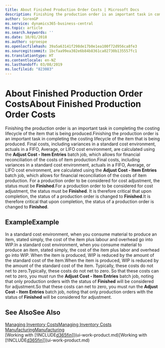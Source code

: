 ```yaml
---
title: About Finished Production Order Costs | Microsoft Docs
description: Finishing the production order is an important task in completing the costing lifecycle of the item that is being produced. Final costs, including variances in a standard cost environment, actuals in a FIFO, Average, or LIFO cost environment, are calculated using the Adjust Cost - Item Entries batch job.
author: SorenGP
ms.service: dynamics365-business-central
ms.topic: article
ms.search.keywords: ''
ms.date: 10/01/2018
ms.author: sgroespe
ms.openlocfilehash: 39a5a63141f298de17b0e1ea100f72d956ca8fe3
ms.sourcegitcommit: 1bcfaa99ea302e6b84b8361ca02730b135557fc1
ms.translationtype: HT
ms.contentlocale: en-NZ
ms.lasthandoff: 03/08/2019
ms.locfileid: "823083"
---
```

# <a name="about-finished-production-order-costs"></a><span data-ttu-id="7a356-104">About Finished Production Order Costs</span><span class="sxs-lookup"><span data-stu-id="7a356-104">About Finished Production Order Costs</span></span>
<span data-ttu-id="7a356-105">Finishing the production order is an important task in completing the costing lifecycle of the item that is being produced.</span><span class="sxs-lookup"><span data-stu-id="7a356-105">Finishing the production order is an important task in completing the costing lifecycle of the item that is being produced.</span></span> <span data-ttu-id="7a356-106">Final costs, including variances in a standard cost environment, actuals in a FIFO, Average, or LIFO cost environment, are calculated using the **Adjust Cost - Item Entries** batch job, which allows for financial reconciliation of the costs of item production.</span><span class="sxs-lookup"><span data-stu-id="7a356-106">Final costs, including variances in a standard cost environment, actuals in a FIFO, Average, or LIFO cost environment, are calculated using the **Adjust Cost - Item Entries** batch job, which allows for financial reconciliation of the costs of item production.</span></span> <span data-ttu-id="7a356-107">For a production order to be considered for cost adjustment, the status must be **Finished**.</span><span class="sxs-lookup"><span data-stu-id="7a356-107">For a production order to be considered for cost adjustment, the status must be **Finished**.</span></span> <span data-ttu-id="7a356-108">It is therefore critical that upon completion, the status of a production order is changed to **Finished**.</span><span class="sxs-lookup"><span data-stu-id="7a356-108">It is therefore critical that upon completion, the status of a production order is changed to **Finished**.</span></span>  

## <a name="example"></a><span data-ttu-id="7a356-109">Example</span><span class="sxs-lookup"><span data-stu-id="7a356-109">Example</span></span>  
 <span data-ttu-id="7a356-110">In a standard cost environment, when you consume material to produce an item, stated simply, the cost of the item plus labour and overhead go into WIP.</span><span class="sxs-lookup"><span data-stu-id="7a356-110">In a standard cost environment, when you consume material to produce an item, stated simply, the cost of the item plus labor and overhead go into WIP.</span></span> <span data-ttu-id="7a356-111">When the item is produced, WIP is reduced by the amount of the standard cost of the item.</span><span class="sxs-lookup"><span data-stu-id="7a356-111">When the item is produced, WIP is reduced by the amount of the standard cost of the item.</span></span> <span data-ttu-id="7a356-112">Typically, these costs do not net to zero.</span><span class="sxs-lookup"><span data-stu-id="7a356-112">Typically, these costs do not net to zero.</span></span> <span data-ttu-id="7a356-113">So that these costs can net to zero, you must run the **Adjust Cost - Item Entries** batch job, noting that only production orders with the status of **Finished** will be considered for adjustment.</span><span class="sxs-lookup"><span data-stu-id="7a356-113">So that these costs can net to zero, you must run the **Adjust Cost - Item Entries** batch job, noting that only production orders with the status of **Finished** will be considered for adjustment.</span></span>  

## <a name="see-also"></a><span data-ttu-id="7a356-114">See Also</span><span class="sxs-lookup"><span data-stu-id="7a356-114">See Also</span></span>  
[<span data-ttu-id="7a356-115">Managing Inventory Costs</span><span class="sxs-lookup"><span data-stu-id="7a356-115">Managing Inventory Costs</span></span>](finance-manage-inventory-costs.md)  
[<span data-ttu-id="7a356-116">Manufacturing</span><span class="sxs-lookup"><span data-stu-id="7a356-116">Manufacturing</span></span>](production-manage-manufacturing.md)  
<span data-ttu-id="7a356-117">[Working with [!INCLUDE[d365fin](includes/d365fin_md.md)]](ui-work-product.md)</span><span class="sxs-lookup"><span data-stu-id="7a356-117">[Working with [!INCLUDE[d365fin](includes/d365fin_md.md)]](ui-work-product.md)</span></span>
